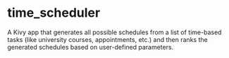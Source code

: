 # time_scheduler
A Kivy app that generates all possible schedules from a list of time-based tasks (like university courses, appointments, etc.) and then ranks the generated schedules based on user-defined parameters.
